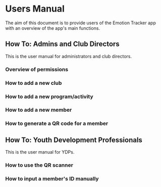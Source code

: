 # Users Manual

The aim of this document is to provide users of the Emotion Tracker app with an overview of the app's main functions.

## How To: Admins and Club Directors

This is the user manual for administrators and club directors.

### Overview of permissions

### How to add a new club

### How to add a new program/activity

### How to add a new member

### How to generate a QR code for a member

## How To: Youth Development Professionals

This is the user manual for YDPs.

### How to use the QR scanner

### How to input a member's ID manually
